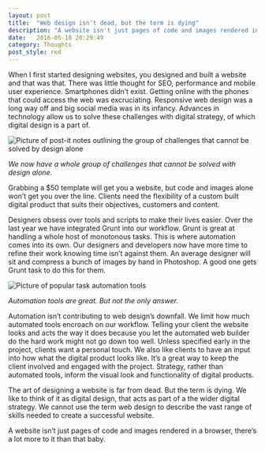 ```yaml
---
layout: post
title:  "Web design isn't dead, but the term is dying"
description: "A website isn't just pages of code and images rendered in the browser. It forms a small part of a larger digital strategy."
date:   2016-05-18 20:29:49
category: Thoughts
post_style: red
---
```


When I first started designing websites, you designed and built a website and that was that. There was little thought for SEO, performance and mobile user experience. Smartphones didn’t exist. Getting online with the phones that could access the web was excruciating. Responsive web design was a long way off and big social media was in its infancy. Advances in technology allow us to solve these challenges with digital strategy, of which digital design is a part of.

![Picture of post-it notes outlining the group of challenges that cannot be solved by design alone](http://www.vividcreative.com/wp-content/uploads/2015/07/uos-cs4-2.jpg)

*We now have a whole group of challenges that cannot be solved with design alone.*

Grabbing a $50 template will get you a website, but code and images alone won’t get you over the line. Clients need the flexibility of a custom built digital product that suits their objectives, customers and content.

Designers obsess over tools and scripts to make their lives easier. Over the last year we have integrated Grunt into our workflow. Grunt is great at handling a whole host of monotonous tasks. This is where automation comes into its own. Our designers and developers now have more time to refine their work knowing time isn’t against them. An average designer will sit and compress a bunch of images by hand in Photoshop. A good one gets Grunt task to do this for them.

![Picture of popular task automation tools](http://www.vividcreative.com/wp-content/uploads/2015/07/automation-tools.jpg)

*Automation tools are great. But not the only answer.*

Automation isn’t contributing to web design’s downfall. We limit how much automated tools encroach on our workflow. Telling your client the website looks and acts the way it does because you let the automated web builder do the hard work might not go down too well. Unless specified early in the project, clients want a personal touch. We also like clients to have an input into how what the digital product looks like. It’s a great way to keep the client involved and engaged with the project. Strategy, rather than automated tools, inform the visual look and functionality of digital products.

The art of designing a website is far from dead. But the term is dying. We like to think of it as digital design, that acts as part of a the wider digital strategy. We cannot use the term web design to describe the vast range of skills needed to create a successful website.

A website isn’t just pages of code and images rendered in a browser, there’s a lot more to it than that baby.